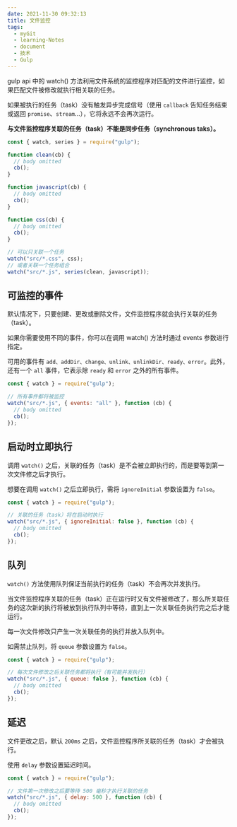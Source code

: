 ```yaml
---
date: 2021-11-30 09:32:13
title: 文件监控
tags:
  - myGit
  - learning-Notes
  - document
  - 技术
  - Gulp
---
```


gulp api 中的 watch() 方法利用文件系统的监控程序对匹配的文件进行监控，如果匹配文件被修改就执行相关联的任务。

如果被执行的任务（task）没有触发异步完成信号（使用 `callback` 告知任务结束或返回 `promise`、`stream`...），它将永远不会再次运行。

**与文件监控程序关联的任务（task）不能是同步任务（synchronous taks）。**

```js
const { watch, series } = require("gulp");

function clean(cb) {
  // body omitted
  cb();
}

function javascript(cb) {
  // body omitted
  cb();
}

function css(cb) {
  // body omitted
  cb();
}

// 可以只关联一个任务
watch("src/*.css", css);
// 或者关联一个任务组合
watch("src/*.js", series(clean, javascript));
```

## 可监控的事件

默认情况下，只要创建、更改或删除文件，文件监控程序就会执行关联的任务（task）。

如果你需要使用不同的事件，你可以在调用 watch() 方法时通过 events 参数进行指定。

可用的事件有 `add、addDir、change、unlink、unlinkDir、ready、error`。此外，还有一个 `all` 事件，它表示除 `ready` 和 `error` 之外的所有事件。

```js
const { watch } = require("gulp");

// 所有事件都将被监控
watch("src/*.js", { events: "all" }, function (cb) {
  // body omitted
  cb();
});
```

## 启动时立即执行

调用 `watch()` 之后，关联的任务（task）是不会被立即执行的，而是要等到第一次文件修之后才执行。

想要在调用 `watch()` 之后立即执行，需将 `ignoreInitial` 参数设置为 `false`。

```js
const { watch } = require("gulp");

// 关联的任务（task）将在启动时执行
watch("src/*.js", { ignoreInitial: false }, function (cb) {
  // body omitted
  cb();
});
```

## 队列

`watch()` 方法使用队列保证当前执行的任务（task）不会再次并发执行。

当文件监控程序关联的任务（task）正在运行时又有文件被修改了，那么所关联任务的这次新的执行将被放到执行队列中等待，直到上一次关联任务执行完之后才能运行。

每一次文件修改只产生一次关联任务的执行并放入队列中。

如需禁止队列，将 `queue` 参数设置为 `false`。

```js
const { watch } = require("gulp");

// 每次文件修改之后关联任务都将执行（有可能并发执行）
watch("src/*.js", { queue: false }, function (cb) {
  // body omitted
  cb();
});
```

## 延迟

文件更改之后，默认 `200ms` 之后，文件监控程序所关联的任务（task）才会被执行。

使用 `delay` 参数设置延迟时间。

```js
const { watch } = require("gulp");

// 文件第一次修改之后要等待 500 毫秒才执行关联的任务
watch("src/*.js", { delay: 500 }, function (cb) {
  // body omitted
  cb();
});
```
